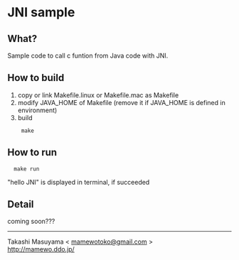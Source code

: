 JNI sample
==========

What?
------------
Sample code to call c funtion from Java code with JNI.

How to build
------------
1. copy or link Makefile.linux or Makefile.mac as Makefile
2. modify JAVA_HOME of Makefile (remove it if JAVA_HOME is defined in environment)
3. build
   ```
    make
   ```

How to run
-----------
```
  make run
```

"hello JNI" is displayed in terminal, if succeeded

Detail
-----------
coming soon???

-----
Takashi Masuyama < mamewotoko@gmail.com >  
http://mamewo.ddo.jp/
